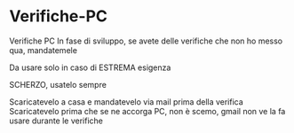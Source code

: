 # Verifiche-PC
Verifiche PC 
In fase di sviluppo, se avete delle verifiche che non ho messo qua, mandatemele

Da usare solo in caso di ESTREMA esigenza

SCHERZO, usatelo sempre

Scaricatevelo a casa e mandatevelo via mail prima della verifica
Scaricatevelo prima che se ne accorga PC, non è scemo, gmail non ve la fa usare durante le verifiche
